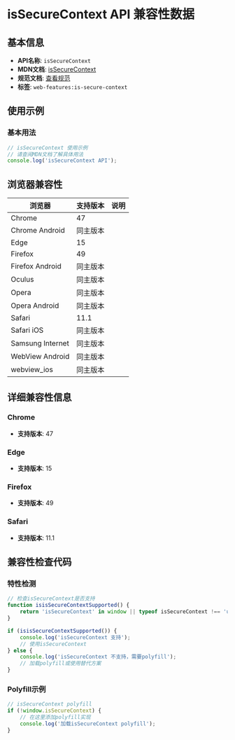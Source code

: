 # isSecureContext API 兼容性数据

## 基本信息

- **API名称**: `isSecureContext`
- **MDN文档**: [isSecureContext](https://developer.mozilla.org/docs/Web/API/Window/isSecureContext)
- **规范文档**: [查看规范](https://html.spec.whatwg.org/multipage/webappapis.html#dom-issecurecontext-dev)
- **标签**: `web-features:is-secure-context`

## 使用示例

### 基本用法

```javascript
// isSecureContext 使用示例
// 请查阅MDN文档了解具体用法
console.log('isSecureContext API');
```

## 浏览器兼容性

| 浏览器 | 支持版本 | 说明 |
|--------|----------|------|
| Chrome | 47 |  |
| Chrome Android | 同主版本 |  |
| Edge | 15 |  |
| Firefox | 49 |  |
| Firefox Android | 同主版本 |  |
| Oculus | 同主版本 |  |
| Opera | 同主版本 |  |
| Opera Android | 同主版本 |  |
| Safari | 11.1 |  |
| Safari iOS | 同主版本 |  |
| Samsung Internet | 同主版本 |  |
| WebView Android | 同主版本 |  |
| webview_ios | 同主版本 |  |

## 详细兼容性信息

### Chrome

- **支持版本**: 47

### Edge

- **支持版本**: 15

### Firefox

- **支持版本**: 49

### Safari

- **支持版本**: 11.1

## 兼容性检查代码

### 特性检测

```javascript
// 检查isSecureContext是否支持
function isisSecureContextSupported() {
    return 'isSecureContext' in window || typeof isSecureContext !== 'undefined';
}

if (isisSecureContextSupported()) {
    console.log('isSecureContext 支持');
    // 使用isSecureContext
} else {
    console.log('isSecureContext 不支持，需要polyfill');
    // 加载polyfill或使用替代方案
}
```

### Polyfill示例

```javascript
// isSecureContext polyfill
if (!window.isSecureContext) {
    // 在这里添加polyfill实现
    console.log('加载isSecureContext polyfill');
}
```


